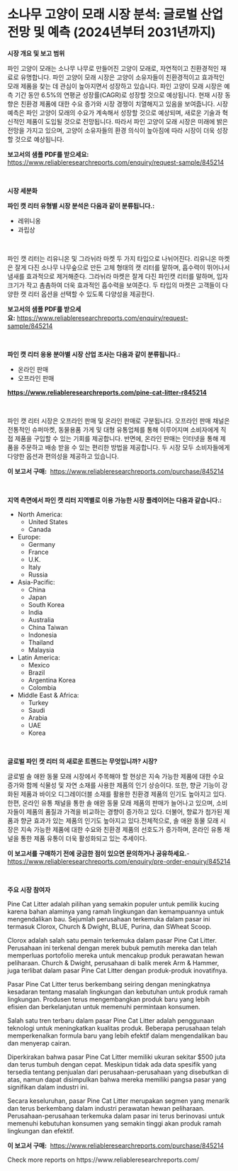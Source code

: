 <p><h1>소나무 고양이 모래 시장 분석: 글로벌 산업 전망 및 예측 (2024년부터 2031년까지)</h1></p><p><strong>시장 개요 및 보고 범위</strong></p>
<p><p>파인 고양이 모래는 소나무 나무로 만들어진 고양이 모래로, 자연적이고 친환경적인 재료로 유명합니다. 파인 고양이 모래 시장은 고양이 소유자들이 친환경적이고 효과적인 모래 제품을 찾는 데 관심이 높아지면서 성장하고 있습니다. 파인 고양이 모래 시장은 예측 기간 동안 6.5%의 연평균 성장률(CAGR)로 성장할 것으로 예상됩니다. 현재 시장 동향은 친환경 제품에 대한 수요 증가와 시장 경쟁이 치열해지고 있음을 보여줍니다. 시장 예측은 파인 고양이 모래의 수요가 계속해서 성장할 것으로 예상되며, 새로운 기술과 혁신적인 제품이 도입될 것으로 전망됩니다. 따라서 파인 고양이 모래 시장은 미래에 밝은 전망을 가지고 있으며, 고양이 소유자들의 환경 의식이 높아짐에 따라 시장이 더욱 성장할 것으로 예상됩니다.</p></p>
<p><strong>보고서의 샘플 PDF를 받으세요:</strong> <a href="https://www.reliableresearchreports.com/enquiry/request-sample/845214">https://www.reliableresearchreports.com/enquiry/request-sample/845214</a></p>
<p>&nbsp;</p>
<p><strong>시장 세분화</strong></p>
<p><strong>파인 캣 리터 유형별 시장 분석은 다음과 같이 분류됩니다.:</strong></p>
<p><ul><li>레위니옹</li><li>과립상</li></ul></p>
<p>&nbsp;</p>
<p><p>파인 캣 리터는 리유니온 및 그라뉘라 마켓 두 가지 타입으로 나뉘어진다. 리유니온 마켓은 잘게 다진 소나무 나무숲으로 만든 고체 형태의 캣 리터를 말하며, 흡수력이 뛰어나서 냄새를 효과적으로 제거해준다. 그라뉘라 마켓은 잘게 다진 파인캣 리터를 말하며, 입자 크기가 작고 촘촘하여 더욱 효과적인 흡수력을 보여준다. 두 타입의 마켓은 고객들이 다양한 캣 리터 옵션을 선택할 수 있도록 다양성을 제공한다.</p></p>
<p><strong>보고서의 샘플 PDF를 받으세요:</strong>&nbsp;<a href="https://www.reliableresearchreports.com/enquiry/request-sample/845214">https://www.reliableresearchreports.com/enquiry/request-sample/845214</a></p>
<p>&nbsp;</p>
<p><strong> 파인 캣 리터 응용 분야별 시장 산업 조사는 다음과 같이 분류됩니다.:</strong></p>
<p><ul><li>온라인 판매</li><li>오프라인 판매</li></ul></p>
<p><strong><a href="https://www.reliableresearchreports.com/pine-cat-litter-r845214">https://www.reliableresearchreports.com/pine-cat-litter-r845214</a></strong></p>
<p>&nbsp;</p>
<p><p>파인 캣 리터 시장은 오프라인 판매 및 온라인 판매로 구분됩니다. 오프라인 판매 채널은 전통적인 슈퍼마켓, 동물용품 가게 및 대형 유통업체를 통해 이루어지며 소비자에게 직접 제품을 구입할 수 있는 기회를 제공합니다. 반면에, 온라인 판매는 인터넷을 통해 제품을 주문하고 배송 받을 수 있는 편리한 방법을 제공합니다. 두 시장 모두 소비자들에게 다양한 옵션과 편의성을 제공하고 있습니다.</p></p>
<p><strong>이 보고서 구매:</strong>&nbsp; <a href="https://www.reliableresearchreports.com/purchase/845214">https://www.reliableresearchreports.com/purchase/845214</a></p>
<p>&nbsp;</p>
<p><strong>지역 측면에서 파인 캣 리터 지역별로 이용 가능한 시장 플레이어는 다음과 같습니다.:</strong></p>
<p><ul>
    <li>
        North America:
        <ul>
            <li>United States</li>
            <li>Canada</li>
        </ul>
    </li>
    <li>
        Europe:
        <ul>
            <li>Germany</li>
            <li>France</li>
            <li>U.K.</li>
            <li>Italy</li>
            <li>Russia</li>
        </ul>
    </li>
    <li>
        Asia-Pacific:
        <ul>
            <li>China</li>
            <li>Japan</li>
            <li>South Korea</li>
            <li>India</li>
            <li>Australia</li>
            <li>China Taiwan</li>
            <li>Indonesia</li>
            <li>Thailand</li>
            <li>Malaysia</li>
        </ul>
    </li>
    <li>
        Latin America:
        <ul>
            <li>Mexico</li>
            <li>Brazil</li>
            <li>Argentina Korea</li>
            <li>Colombia</li>
        </ul>
    </li>
    <li>
        Middle East & Africa:
        <ul>
            <li>Turkey</li>
            <li>Saudi</li>
            <li>Arabia</li>
            <li>UAE</li>
            <li>Korea</li>
        </ul>
    </li>
    </ul></p>
<p>&nbsp;</p>
<p><strong>글로벌 파인 캣 리터 의 새로운 트렌드는 무엇입니까? 시장?</strong></p>
<p><p>글로벌 솔 애완 동물 모래 시장에서 주목해야 할 현상은 지속 가능한 제품에 대한 수요 증가와 함께 식물성 및 자연 소재를 사용한 제품의 인기 상승이다. 또한, 향균 기능이 강화된 제품과 바이오 디그레이더블 소재를 활용한 친환경 제품의 인기도 높아지고 있다. 한편, 온라인 유통 채널을 통한 솔 애완 동물 모래 제품의 판매가 늘어나고 있으며, 소비자들이 제품의 품질과 가격을 비교하는 경향이 증가하고 있다. 더불어, 향료가 첨가된 제품과 향균 효과가 있는 제품의 인기도 높아지고 있다.전체적으로, 솔 애완 동물 모래 시장은 지속 가능한 제품에 대한 수요와 친환경 제품의 선호도가 증가하며, 온라인 유통 채널을 통한 제품 유통이 더욱 활성화되고 있는 추세이다.</p></p>
<p><strong>이 보고서를 구매하기 전에 궁금한 점이 있으면 문의하거나 공유하세요.</strong>- <a href="https://www.reliableresearchreports.com/enquiry/pre-order-enquiry/845214">https://www.reliableresearchreports.com/enquiry/pre-order-enquiry/845214</a></p>
<p>&nbsp;</p>
<p><strong>주요 시장 참여자</strong></p>
<p><p>Pine Cat Litter adalah pilihan yang semakin populer untuk pemilik kucing karena bahan alaminya yang ramah lingkungan dan kemampuannya untuk mengendalikan bau. Sejumlah perusahaan terkemuka dalam pasar ini termasuk Clorox, Church & Dwight, BLUE, Purina, dan SWheat Scoop.</p><p>Clorox adalah salah satu pemain terkemuka dalam pasar Pine Cat Litter. Perusahaan ini terkenal dengan merek bubuk pemutih mereka dan telah memperluas portofolio mereka untuk mencakup produk perawatan hewan peliharaan. Church & Dwight, perusahaan di balik merek Arm & Hammer, juga terlibat dalam pasar Pine Cat Litter dengan produk-produk inovatifnya.</p><p>Pasar Pine Cat Litter terus berkembang seiring dengan meningkatnya kesadaran tentang masalah lingkungan dan kebutuhan untuk produk ramah lingkungan. Produsen terus mengembangkan produk baru yang lebih efisien dan berkelanjutan untuk memenuhi permintaan konsumen.</p><p>Salah satu tren terbaru dalam pasar Pine Cat Litter adalah penggunaan teknologi untuk meningkatkan kualitas produk. Beberapa perusahaan telah memperkenalkan formula baru yang lebih efektif dalam mengendalikan bau dan menyerap cairan.</p><p>Diperkirakan bahwa pasar Pine Cat Litter memiliki ukuran sekitar $500 juta dan terus tumbuh dengan cepat. Meskipun tidak ada data spesifik yang tersedia tentang penjualan dari perusahaan-perusahaan yang disebutkan di atas, namun dapat disimpulkan bahwa mereka memiliki pangsa pasar yang signifikan dalam industri ini.</p><p>Secara keseluruhan, pasar Pine Cat Litter merupakan segmen yang menarik dan terus berkembang dalam industri perawatan hewan peliharaan. Perusahaan-perusahaan terkemuka dalam pasar ini terus berinovasi untuk memenuhi kebutuhan konsumen yang semakin tinggi akan produk ramah lingkungan dan efektif.</p></p>
<p><strong>이 보고서 구매:</strong>&nbsp;&nbsp;<a href="https://www.reliableresearchreports.com/purchase/845214">https://www.reliableresearchreports.com/purchase/845214</a></p>
<p>Check more reports on https://www.reliableresearchreports.com/</p>
